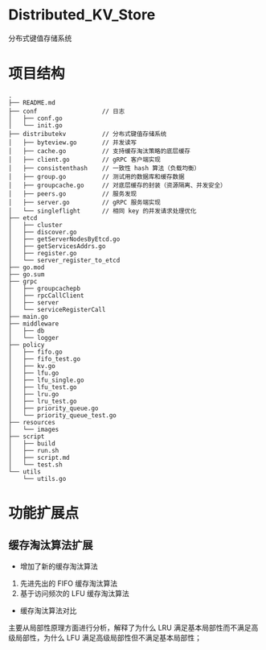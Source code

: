 # Distributed_KV_Store

分布式键值存储系统

# 项目结构

```
.
├── README.md
├── conf                  // 日志 
│   ├── conf.go
│   └── init.go
├── distributekv          // 分布式键值存储系统
│   ├── byteview.go       // 并发读写
│   ├── cache.go          // 支持缓存淘汰策略的底层缓存
│   ├── client.go         // gRPC 客户端实现
│   ├── consistenthash    // 一致性 hash 算法（负载均衡）
│   ├── group.go          // 测试用的数据库和缓存数据
│   ├── groupcache.go     // 对底层缓存的封装（资源隔离、并发安全）
│   ├── peers.go          // 服务发现
│   ├── server.go         // gRPC 服务端实现
│   └── singleflight      // 相同 key 的并发请求处理优化
├── etcd
│   ├── cluster
│   ├── discover.go
│   ├── getServerNodesByEtcd.go
│   ├── getServicesAddrs.go
│   ├── register.go
│   └── server_register_to_etcd
├── go.mod
├── go.sum
├── grpc
│   ├── groupcachepb
│   ├── rpcCallClient
│   ├── server
│   └── serviceRegisterCall
├── main.go
├── middleware
│   ├── db
│   └── logger
├── policy
│   ├── fifo.go
│   ├── fifo_test.go
│   ├── kv.go
│   ├── lfu.go
│   ├── lfu_single.go
│   ├── lfu_test.go
│   ├── lru.go
│   ├── lru_test.go
│   ├── priority_queue.go
│   └── priority_queue_test.go
├── resources
│   └── images
├── script
│   ├── build
│   ├── run.sh
│   ├── script.md
│   └── test.sh
└── utils
    └── utils.go
```

# 功能扩展点

## 缓存淘汰算法扩展

- 增加了新的缓存淘汰算法
1. 先进先出的 FIFO 缓存淘汰算法
2. 基于访问频次的 LFU 缓存淘汰算法

- 缓存淘汰算法对比

主要从局部性原理方面进行分析，解释了为什么 LRU 满足基本局部性而不满足高级局部性，为什么 LFU 满足高级局部性但不满足基本局部性；

